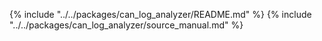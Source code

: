 {% include "../../packages/can_log_analyzer/README.md" %}
{% include "../../packages/can_log_analyzer/source_manual.md" %}